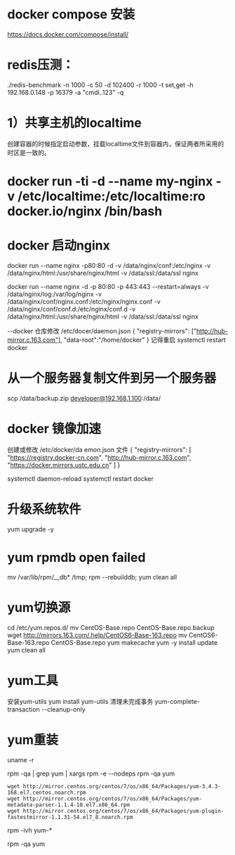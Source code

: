 
# docker compose 安装
https://docs.docker.com/compose/install/

# redis压测：
./redis-benchmark -n 1000 -c 50 -d 102400 -r 1000 -t set,get -h 192.168.0.148 -p 16379 -a "cmdi..123" -q


# 1）共享主机的localtime
创建容器的时候指定启动参数，挂载localtime文件到容器内，保证两者所采用的时区是一致的。
# docker run -ti -d --name my-nginx -v /etc/localtime:/etc/localtime:ro  docker.io/nginx  /bin/bash

# docker 启动nginx
docker run --name nginx -p80:80 -d -v /data/nginx/conf:/etc/nginx -v /data/nginx/html:/usr/share/nginx/html -v /data/ssl:/data/ssl nginx


docker run --name nginx -d -p 80:80 -p 443:443 --restart=always -v /data/nginx/log:/var/log/nginx -v /data/nginx/conf/nginx.conf:/etc/nginx/nginx.conf -v /data/nginx/conf/conf.d:/etc/nginx/conf.d -v /data/nginx/html:/usr/share/nginx/html -v /data/ssl:/data/ssl nginx

--docker 仓库修改 /etc/docer/daemon.json
{
  "registry-mirrors": ["http://hub-mirror.c.163.com"],
  "data-root":"/home/docker"
}
记得重启 systemctl restart docker

# 从一个服务器复制文件到另一个服务器 
scp /data/backup.zip developer@192.168.1.100:/data/

# docker 镜像加速
创建或修改 /etc/docker/da  emon.json 文件
{
  "registry-mirrors": [
    "https://registry.docker-cn.com",
    "http://hub-mirror.c.163.com",
    "https://docker.mirrors.ustc.edu.cn"
  ]
}

systemctl daemon-reload
systemctl restart docker 

# 升级系统软件
yum upgrade -y

# yum  rpmdb open failed
mv /var/lib/rpm/__db* /tmp;
rpm --rebuilddb;
yum clean all

# yum切换源
cd /etc/yum.repos.d/
mv CentOS-Base.repo CentOS-Base.repo.backup
wget http://mirrors.163.com/.help/CentOS6-Base-163.repo
mv CentOS6-Base-163.repo CentOS-Base.repo
yum makecache
yum -y install update
yum clean all


# yum工具
安装yum-utils
yum install yum-utils
清理未完成事务
yum-complete-transaction --cleanup-only

# yum重装
uname -r

rpm -qa | grep yum | xargs rpm -e --nodeps
rpm -qa yum

```
wget http://mirror.centos.org/centos/7/os/x86_64/Packages/yum-3.4.3-168.el7.centos.noarch.rpm
wget http://mirror.centos.org/centos/7/os/x86_64/Packages/yum-metadata-parser-1.1.4-10.el7.x86_64.rpm
wget http://mirror.centos.org/centos/7/os/x86_64/Packages/yum-plugin-fastestmirror-1.1.31-54.el7_8.noarch.rpm
```

rpm -ivh yum-* 

rpm -qa yum